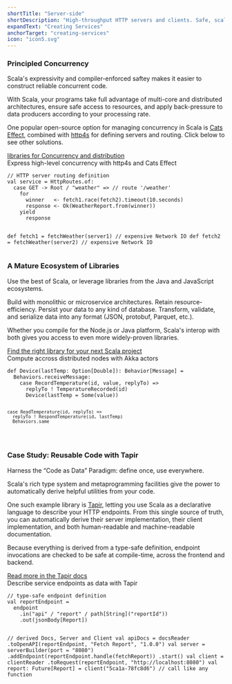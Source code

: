 ```yaml
---
shortTitle: "Server-side"
shortDescription: "High-throughput HTTP servers and clients. Safe, scalable, and principled concurrency. Reliable data validation with powerful transformations."
expandText: "Creating Services"
anchorTarget: "creating-services"
icon: "icon5.svg"
---
```


<div class="scala-row">
  <div class="scala-code">
      <div class="scala-text scala-text-large">
          <h3>Principled Concurrency</h3>
          <p class="emph">Scala's expressivity and compiler-enforced saftey makes it easier to construct reliable concurrent code.</p>
          <p>With Scala, your programs take full advantage of multi-core and distributed architectures, ensure safe access to resources, and apply back-pressure to data producers according to your processing rate.</p>
          <p>One popular open-source option for managing concurrency in Scala is <a href="https://typelevel.org/cats-effect/" target="_blank" rel="none">Cats Effect</a>, combined with <a href="https://http4s.org" target="_blank" rel="none">http4s</a> for defining servers and routing. Click below to see other solutions.</p>
          <a class="button button_call-to-action" href="https://index.scala-lang.org/awesome#asynchronous-and-concurrent-programming" target="_blank" rel="none">libraries for Concurrency and distribution</a>
      </div>
  </div>
  <div class="scala-code">
      <div class="code-element dark">
          <div class="bar-code"><span>Express high-level concurrency with http4s and Cats Effect</span></div>
          <pre><code class="language-scala">// HTTP server routing definition
val service = HttpRoutes.of:
  case GET -> Root / "weather" => // route '/weather'
    for
      winner   <- fetch1.race(fetch2).timeout(10.seconds)
      response <- Ok(WeatherReport.from(winner))
    yield
      response

def fetch1 = fetchWeather(server1) // expensive Network IO
def fetch2 = fetchWeather(server2) // expensive Network IO
</code></pre>
      </div>
  </div>
</div>
<div class="scala-row">
  <div class="scala-code">
      <div class="scala-text scala-text-large">
          <h3>A Mature Ecosystem of Libraries</h3>
          <p class="emph">Use the best of Scala, or leverage libraries from the Java and JavaScript ecosystems.</p>
          <p>Build with monolithic or microservice architectures. Retain resource-efficiency. Persist your data to any kind of database. Transform, validate, and serialize data into any format (JSON, protobuf, Parquet, etc.).</p>
          <p>Whether you compile for the Node.js or Java platform, Scala's interop with both gives you access to even more widely-proven libraries.</p>
          <a class="button button_call-to-action" href="https://index.scala-lang.org/awesome" target="_blank" rel="none">Find the right library for your next Scala project</a>
      </div>
  </div>
  <div class="scala-code">
      <div class="code-element dark">
          <div class="bar-code"><span>Compute accross distributed nodes with Akka actors</span></div>
          <pre><code class="language-scala">def Device(lastTemp: Option[Double]): Behavior[Message] =
  Behaviors.receiveMessage:
    case RecordTemperature(id, value, replyTo) =>
      replyTo ! TemperatureRecorded(id)
      Device(lastTemp = Some(value))

    case ReadTemperature(id, replyTo) =>
      replyTo ! RespondTemperature(id, lastTemp)
      Behaviors.same
</code></pre>
      </div>
  </div>
</div>
<div class="scala-row">
  <div class="scala-code">
      <div class="scala-text scala-text-large">
          <h3>Case Study: Reusable Code with Tapir</h3>
          <p class="emph">Harness the “Code as Data” Paradigm: define once, use everywhere.</p>
          <p>Scala's rich type system and metaprogramming facilities give the power to automatically derive helpful utilities from your code.</p>
          <p>One such example library is <a href="https://tapir.softwaremill.com/en/latest/#" target="_blank" rel="none">Tapir</a>, letting you use Scala as a declarative language to describe your HTTP endpoints. From this single source of truth, you can automatically derive their server implementation, their client implementation, and both human-readable and machine-readable documentation.</p>
          <p>Because everything is derived from a type-safe definition, endpoint invocations are checked to be safe at compile-time, across the frontend and backend.</p>
          <a class="button button_call-to-action" href="https://tapir.softwaremill.com/en/latest/#" target="_blank" rel="none">Read more in the Tapir docs</a>
      </div>
  </div>

  <div class="scala-code">
      <div class="code-element dark">
          <div class="bar-code"><span>Describe service endpoints as data with Tapir</span></div>
          <pre><code class="language-scala">// type-safe endpoint definition
val reportEndpoint =
  endpoint
    .in("api" / "report" / path[String]("reportId"))
    .out(jsonBody[Report])

// derived Docs, Server and Client
val apiDocs = docsReader
  .toOpenAPI(reportEndpoint, "Fetch Report", "1.0.0")
val server = serverBuilder(port = "8080")
  .addEndpoint(reportEndpoint.handle(fetchReport))
  .start()
val client = clientReader
  .toRequest(reportEndpoint, "http://localhost:8080")
val report: Future[Report] =
  client("5ca1a-78fc8d6") // call like any function</code></pre>
      </div>
  </div>
</div>
